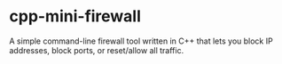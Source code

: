 # cpp-mini-firewall
A simple command-line firewall tool written in C++ that lets you block IP addresses, block ports, or reset/allow all traffic.
